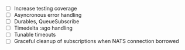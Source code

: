 
- [ ] Increase testing coverage
- [ ] Asyncronous error handling
- [ ] Durables, QueueSubscribe
- [ ] Timedelta :ago handling
- [ ] Tunable timeouts
- [ ] Graceful cleanup of subscriptions when NATS connection borrowed
